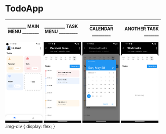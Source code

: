 # TodoApp

| _________ MAIN MENU ________ | __________ TASK MENU _________ | ___________ CALENDAR _________ | _______ ANOTHER TASK _______ |
|-----------| :----------------------------------------:| :-----------------------------:| ---------------:|

<div class="img-div">
<img src="/assets/screenshots/Screenshot_1.png" width="24%">
<img src="/assets/screenshots/Screenshot_2.png" width="24%">
<img src="/assets/screenshots/Screenshot_3.png" width="24%">
<img src="/assets/screenshots/Screenshot_4.png" width="24%">
</div>
.img-div {
  display: flex;
}
